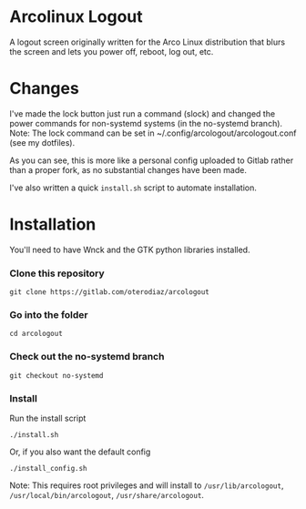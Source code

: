 # Arcolinux Logout
A logout screen originally written for the Arco Linux distribution that blurs the screen and lets you power off, reboot, log out, etc.

# Changes
I've made the lock button just run a command (slock) and changed the power commands for non-systemd systems (in the no-systemd branch).
Note: The lock command can be set in ~/.config/arcologout/arcologout.conf (see my dotfiles).

As you can see, this is more like a personal config uploaded to Gitlab rather than a proper fork, as no substantial changes have been made.

I've also written a quick `install.sh` script to automate installation.

# Installation
You'll need to have Wnck and the GTK python libraries installed.

### Clone this repository
`git clone https://gitlab.com/oterodiaz/arcologout`

### Go into the folder
`cd arcologout`

### Check out the no-systemd branch
`git checkout no-systemd`

### Install
Run the install script

`./install.sh`

Or, if you also want the default config

`./install_config.sh`

Note: This requires root privileges and will install to `/usr/lib/arcologout`, `/usr/local/bin/arcologout`, `/usr/share/arcologout`.
